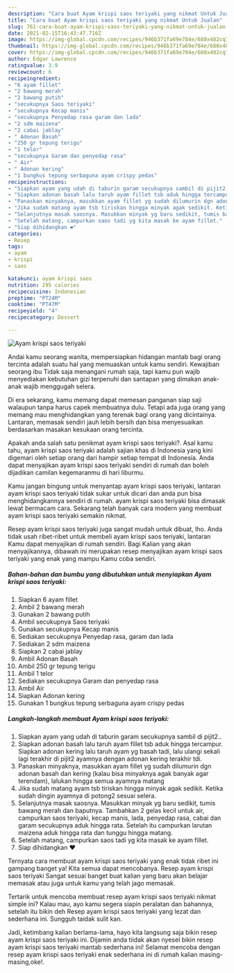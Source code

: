 ```yaml
---
description: "Cara buat Ayam krispi saos teriyaki yang nikmat Untuk Jualan"
title: "Cara buat Ayam krispi saos teriyaki yang nikmat Untuk Jualan"
slug: 761-cara-buat-ayam-krispi-saos-teriyaki-yang-nikmat-untuk-jualan
date: 2021-02-15T16:43:47.716Z
image: https://img-global.cpcdn.com/recipes/946b371fa69e784e/680x482cq70/ayam-krispi-saos-teriyaki-foto-resep-utama.jpg
thumbnail: https://img-global.cpcdn.com/recipes/946b371fa69e784e/680x482cq70/ayam-krispi-saos-teriyaki-foto-resep-utama.jpg
cover: https://img-global.cpcdn.com/recipes/946b371fa69e784e/680x482cq70/ayam-krispi-saos-teriyaki-foto-resep-utama.jpg
author: Edgar Lawrence
ratingvalue: 3.9
reviewcount: 6
recipeingredient:
- "6 ayam fillet"
- "2 bawang merah"
- "2 bawang putih"
- "secukupnya Saos teriyaki"
- "secukupnya Kecap manis"
- "secukupnya Penyedap rasa garam dan lada"
- "2 sdm maizena"
- "2 cabai jablay"
- " Adonan Basah"
- "250 gr tepung terigu"
- "1 telor"
- "secukupnya Garam dan penyedap rasa"
- " Air"
- " Adonan kering"
- "1 bungkus tepung serbaguna ayam crispy pedas"
recipeinstructions:
- "Siapkan ayam yang udah di taburin garam secukupnya sambil di pijit2.."
- "Siapkan adonan basah lalu taruh ayam fillet tsb aduk hingga tercampur. Siapkan adonan kering lalu taruh ayam yg basah tadi, lalu ulangi sekali lagi terakhir di pijit2 ayamnya dengan adonan kering terakhir tdi."
- "Panaskan minyaknya, masukkan ayam fillet yg sudah dilumurin dgn adonan basah dan kering (kalau bisa minyaknya agak banyak agar terendam), lalukan hingga semua ayamnya matang"
- "Jika sudah matang ayam tsb tiriskan hingga minyak agak sedikit. Ketika sudah dingin ayamnya di potong2 sesuai selera."
- "Selanjutnya masak saosnya. Masukkan minyak yg baru sedikit, tumis bawang merah dan baputnya. Tambahkan 2 gelas kecil untuk air, campurkan saos teriyaki, kecap manis, lada, penyedap rasa, cabai dan garam secukupnya aduk hingga rata. Setelah itu campurkan larutan maizena aduk hingga rata dan tunggu hingga matang."
- "Setelah matang, campurkan saos tadi yg kita masak ke ayam fillet."
- "Siap dihidangkan ❤"
categories:
- Resep
tags:
- ayam
- krispi
- saos

katakunci: ayam krispi saos 
nutrition: 295 calories
recipecuisine: Indonesian
preptime: "PT24M"
cooktime: "PT47M"
recipeyield: "4"
recipecategory: Dessert

---
```



![Ayam krispi saos teriyaki](https://img-global.cpcdn.com/recipes/946b371fa69e784e/680x482cq70/ayam-krispi-saos-teriyaki-foto-resep-utama.jpg)

Andai kamu seorang wanita, mempersiapkan hidangan mantab bagi orang tercinta adalah suatu hal yang memuaskan untuk kamu sendiri. Kewajiban seorang ibu Tidak saja menangani rumah saja, tapi kamu pun wajib menyediakan kebutuhan gizi terpenuhi dan santapan yang dimakan anak-anak wajib menggugah selera.

Di era  sekarang, kamu memang dapat memesan panganan siap saji walaupun tanpa harus capek membuatnya dulu. Tetapi ada juga orang yang memang mau menghidangkan yang terenak bagi orang yang dicintainya. Lantaran, memasak sendiri jauh lebih bersih dan bisa menyesuaikan berdasarkan masakan kesukaan orang tercinta. 



Apakah anda salah satu penikmat ayam krispi saos teriyaki?. Asal kamu tahu, ayam krispi saos teriyaki adalah sajian khas di Indonesia yang kini digemari oleh setiap orang dari hampir setiap tempat di Indonesia. Anda dapat menyajikan ayam krispi saos teriyaki sendiri di rumah dan boleh dijadikan camilan kegemaranmu di hari liburmu.

Kamu jangan bingung untuk menyantap ayam krispi saos teriyaki, lantaran ayam krispi saos teriyaki tidak sukar untuk dicari dan anda pun bisa menghidangkannya sendiri di rumah. ayam krispi saos teriyaki bisa dimasak lewat bermacam cara. Sekarang telah banyak cara modern yang membuat ayam krispi saos teriyaki semakin nikmat.

Resep ayam krispi saos teriyaki juga sangat mudah untuk dibuat, lho. Anda tidak usah ribet-ribet untuk membeli ayam krispi saos teriyaki, lantaran Kamu dapat menyajikan di rumah sendiri. Bagi Kalian yang akan menyajikannya, dibawah ini merupakan resep menyajikan ayam krispi saos teriyaki yang enak yang mampu Kamu coba sendiri.

<!--inarticleads1-->

##### Bahan-bahan dan bumbu yang dibutuhkan untuk menyiapkan Ayam krispi saos teriyaki:

1. Siapkan 6 ayam fillet
1. Ambil 2 bawang merah
1. Gunakan 2 bawang putih
1. Ambil secukupnya Saos teriyaki
1. Gunakan secukupnya Kecap manis
1. Sediakan secukupnya Penyedap rasa, garam dan lada
1. Sediakan 2 sdm maizena
1. Siapkan 2 cabai jablay
1. Ambil  Adonan Basah
1. Ambil 250 gr tepung terigu
1. Ambil 1 telor
1. Sediakan secukupnya Garam dan penyedap rasa
1. Ambil  Air
1. Siapkan  Adonan kering
1. Gunakan 1 bungkus tepung serbaguna ayam crispy pedas




<!--inarticleads2-->

##### Langkah-langkah membuat Ayam krispi saos teriyaki:

1. Siapkan ayam yang udah di taburin garam secukupnya sambil di pijit2..
1. Siapkan adonan basah lalu taruh ayam fillet tsb aduk hingga tercampur. Siapkan adonan kering lalu taruh ayam yg basah tadi, lalu ulangi sekali lagi terakhir di pijit2 ayamnya dengan adonan kering terakhir tdi.
1. Panaskan minyaknya, masukkan ayam fillet yg sudah dilumurin dgn adonan basah dan kering (kalau bisa minyaknya agak banyak agar terendam), lalukan hingga semua ayamnya matang
1. Jika sudah matang ayam tsb tiriskan hingga minyak agak sedikit. Ketika sudah dingin ayamnya di potong2 sesuai selera.
1. Selanjutnya masak saosnya. Masukkan minyak yg baru sedikit, tumis bawang merah dan baputnya. Tambahkan 2 gelas kecil untuk air, campurkan saos teriyaki, kecap manis, lada, penyedap rasa, cabai dan garam secukupnya aduk hingga rata. Setelah itu campurkan larutan maizena aduk hingga rata dan tunggu hingga matang.
1. Setelah matang, campurkan saos tadi yg kita masak ke ayam fillet.
1. Siap dihidangkan ❤




Ternyata cara membuat ayam krispi saos teriyaki yang enak tidak ribet ini gampang banget ya! Kita semua dapat mencobanya. Resep ayam krispi saos teriyaki Sangat sesuai banget buat kalian yang baru akan belajar memasak atau juga untuk kamu yang telah jago memasak.

Tertarik untuk mencoba membuat resep ayam krispi saos teriyaki nikmat simple ini? Kalau mau, ayo kamu segera siapin peralatan dan bahannya, setelah itu bikin deh Resep ayam krispi saos teriyaki yang lezat dan sederhana ini. Sungguh taidak sulit kan. 

Jadi, ketimbang kalian berlama-lama, hayo kita langsung saja bikin resep ayam krispi saos teriyaki ini. Dijamin anda tiidak akan nyesel bikin resep ayam krispi saos teriyaki mantab sederhana ini! Selamat mencoba dengan resep ayam krispi saos teriyaki enak sederhana ini di rumah kalian masing-masing,oke!.

